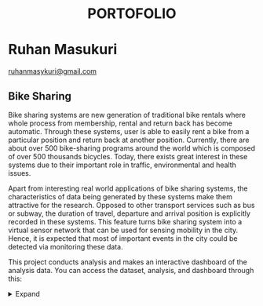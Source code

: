 # <p align="center"> PORTOFOLIO</p>

# Ruhan Masukuri
ruhanmasykuri@gmail.com

## Bike Sharing
Bike sharing systems are new generation of traditional bike rentals where whole process from membership, rental and return 
back has become automatic. Through these systems, user is able to easily rent a bike from a particular position and return 
back at another position. Currently, there are about over 500 bike-sharing programs around the world which is composed of 
over 500 thousands bicycles. Today, there exists great interest in these systems due to their important role in traffic, 
environmental and health issues. 

Apart from interesting real world applications of bike sharing systems, the characteristics of data being generated by
these systems make them attractive for the research. Opposed to other transport services such as bus or subway, the duration
of travel, departure and arrival position is explicitly recorded in these systems. This feature turns bike sharing system into
a virtual sensor network that can be used for sensing mobility in the city. Hence, it is expected that most of important
events in the city could be detected via monitoring these data.

This project conducts analysis and makes an interactive dashboard of the analysis data. You can access the dataset, analysis, and dashboard through this: 
<details>
  <summary>Expand</summary>
  
  ### [Dataset](https://github.com/hanru789/bike_sharing/tree/main/bike_sharing_dataset)
  ### [Analysis](https://github.com/hanru789/bike_sharing/blob/main/Proyek%20Analisis%20Data.ipynb)
  ### [Dashboard](https://bikesharing-s9xhfypjcgcng7yemj6hpq.streamlit.app/)


## NFL-Big-Data-Bowl-2025
Ini adalah project data science menggunakan dataset kompetisi NFL Big Data Bowl 2025 yang dapat di download di [kaggle](https://www.kaggle.com/competitions/nfl-big-data-bowl-2025/data?select=games.csv).
Dataset ini memiliki 13 file csv yang akan dieksplorasi dan analisa satu persatu dakemudian dilakukan analisa menyeluruh terhadap seluruh file csv tersebut.
<details>
  <summary>Expand</summary>
	
  ### [games.csv](https://github.com/hanru789/NFL-Big-Data-Bowl-2025/blob/main/about-games.ipynb)

	### player_play.csv

	### players.csv

	### plays.csv

	### tracking_week_1.csv

	### tracking_week_2.csv

	### tracking_week_3.csv

	### tracking_week_4.csv

	### tracking_week_5.csv

	### tracking_week_6.csv

	### tracking_week_7.csv

	### tracking_week_8.csv

	### tracking_week_9.csv

	### Conclution
